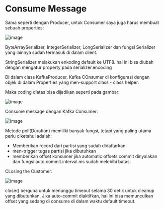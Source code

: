 # Consume Message

Sama seperti dengan Producer, untuk Consumer saya juga harus membuat sebuah properties:

![image](https://github.com/user-attachments/assets/02f10b28-887a-488e-a5c7-f2b74e9c5752)

ByteArraySerializer, IntegerSerializer, LongSerializer dan fungsi Serializer yang lainnya sudah termasuk di dalam client.

StringSerializer melakukan enkoding default ke UTF8. hal ini bisa diubah dengan mengatur property pada serializer.encoding

Di dalam class KafkaProducer, Kafka COnsumer di konfigurasi dengan objek di dalam Properties yang men-support class - class helper.

Maka coding diatas bisa dijadikan seperti pada gambar:

![image](https://github.com/user-attachments/assets/5ffc20c8-5c19-4df3-9278-f5c3760fd8b9)

Consume message dengan Kafka Consumer:

![image](https://github.com/user-attachments/assets/ce5b8622-63f3-4b09-b208-b6617379ad1f)

Metode poll(Duration) memiliki banyak fungsi, tetapi yang paling utama perlu diketahui adalah:

- Memberikan record dari partisi yang sudah didaftarkan.
- men-trigger tugas partisi jika dibutuhkan
- memberikan offset konsumer jika automatic offsets commit dinyalakan dan fungsi auto.commit.interval.ms sudah melebihi batas.

CLosing the Customer:

![image](https://github.com/user-attachments/assets/54afa5e8-789e-48cd-bf96-10740da53366)

close() berguna untuk menunggu timeout selama 30 detik untuk cleanup yang dibutuhkan. Jika auto-commit diaktifkan, hal ini bisa memunculkan offset yang sedang di consume di dalam waktu default timeout.
